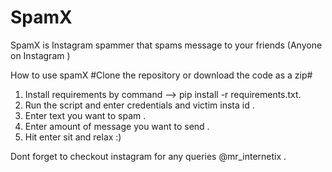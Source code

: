 # SpamX
SpamX is Instagram spammer that spams message to your friends (Anyone on Instagram )


How to use spamX
#Clone the repository or download the code as a zip#
1. Install requirements by command --> pip install -r requirements.txt. 
2. Run the script and enter credentials and victim insta id .
3. Enter text you want to spam .
4. Enter amount of message you want to send . 
3. Hit enter sit and relax :)

Dont forget to checkout instagram for any queries @mr_internetix .
